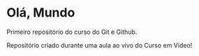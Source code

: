# Olá, Mundo
 Primeiro repositório do curso do Git e Github.

 Repositório criado durante uma aula ao vivo do Curso em Video!
